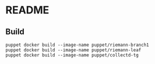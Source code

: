 # README

## Build

```
puppet docker build --image-name puppet/riemann-branch1
puppet docker build --image-name puppet/riemann-leaf
puppet docker build --image-name puppet/collectd-tg
```

